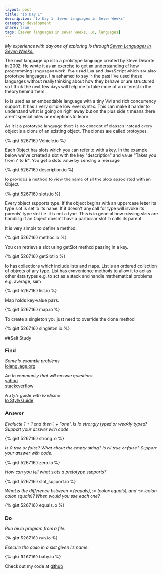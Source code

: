 ```yaml
---
layout: post
title: "Io Day 1"
description: "Io Day 1: Seven Languages in Seven Weeks"
category: development 
share: true
tags: [seven languages in seven weeks, io, languages]
---
```


*My experience with day one of exploring Io through <a href="http://pragprog.com/book/btlang/seven-languages-in-seven-weeks" target="_blank">Seven Languages in Seven Weeks.</a>*

The next language up is Io a prototype language created by Steve Dekorte in 2002. He wrote it as an exercise to get an understanding of how programming languages work. I've used Lua and JavaScript which are also prototype languages. I'm ashamed to say in the past I've used these languages without really thinking about how they behave or are structured so I think the next few days will help me to take more of an interest in the theory behind them. 

Io is used as an embeddable language with a tiny VM and rich concurrency support. It has a very simple low level syntax. This can make it harder to understand what is going on right away but on the plus side it means there aren't special rules or exceptions to learn. 

As it is a prototype language there is no concept of classes instead every object is a clone of an existing object. The clones are called protoypes. 

{% gist 5267160 Vehicle.io %}

Each Object has slots which you can refer to with a key. In the example below we've created a slot with the key "description" and value "Takes you from A to B". You get a slots value by sending a message

{% gist 5267160 description.io %}

Io provides a method to view the name of all the slots associated with an Object. 

{% gist 5267160 slots.io %}

Every object supports type. If the object begins with an uppercase letter its type slot is set to its name. If it doesn't any call for type will invoke its parents' type slot i.e. it is not a type. This is in general how missing slots are handling if an Object doesn't have a particular slot Io calls its parent. 

It is very simple to define a method.

{% gist 5267160 method.io %}

You can retrieve a slot using getSlot method passing in a key. 

{% gist 5267160 getSlot.io %}

Io has collections which include lists and maps. List is an ordered collection of objects of any type. List has convenience methods to allow it to act as other data types e.g. to act as a stack and handle mathematical problems e.g. average, sum 

{% gist 5267160 list.io %}

Map holds key-value pairs. 

{% gist 5267160 map.io %}

To create a singleton you just need to override the clone method 

{% gist 5267160 singleton.io %}

##Self Study

### Find

*Some Io example problems*<br />
<a href="http://iolanguage.org/scm/io/docs/IoTutorial.html" target="_blank">iolanguage.org</a>

*An Io community that will answer questions*<br />
<a href="http://tech.groups.yahoo.com/group/iolanguage/" target="_blank">yahoo</a><br /> 
<a href="http://stackoverflow.com/questions/tagged/iolanguage" target="_blank">stackoverflow</a>

*A style guide with Io idioms*<br />
<a href="http://en.wikibooks.org/wiki/Io_Programming/Io_Style_Guide" target="_blank">Io Style Guide</a>

### Answer

*Evaluate 1 + 1 and then 1 + "one". Is Io strongly typed or weakly typed? Support your answer with code*

{% gist 5267160 strong.io %}

*Is 0 true or false? What about the empty string? Is nil true or false? Support your answer with code.*

{% gist 5267160 zero.io %}

*How can you tell what slots a prototype supports?*

{% gist 5267160 slot_support.io %}

*What is the difference between = (equals), := (colon equals), and ::= (colon colon equals)? When would you use each one?*

{% gist 5267160 equals.io %}

### Do

*Run an Io program from a file.*

{% gist 5267160 run.io %}

*Execute the code in a slot given its name.*

{% gist 5267160 baby.io %}

Check out my code at <a href="https://github.com/heatherjc07/seven_languages_in_seven_days/tree/master/Io/Day1" target="_blank">github</a>
